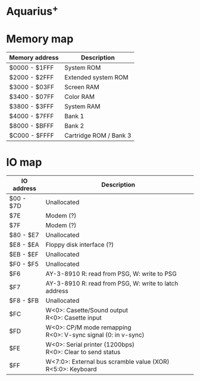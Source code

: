 # Aquarius<sup>+</sup>

# Memory map

| Memory address | Description            |
|----------------|------------------------|
| $0000 - $1FFF  | System ROM             |
| $2000 - $2FFF  | Extended system ROM    |
| $3000 - $03FF  | Screen RAM             |
| $3400 - $07FF  | Color RAM              |
| $3800 - $3FFF  | System RAM             |
| $4000 - $7FFF  | Bank 1                 |
| $8000 - $BFFF  | Bank 2                 |
| $C000 - $FFFF  | Cartridge ROM / Bank 3 |

# IO map

| IO address| Description                                                      |
|-----------|------------------------------------------------------------------|
| $00 - $7D | Unallocated                                                      |
| $7E       | Modem (?)                                                        |
| $7F       | Modem (?)                                                        |
| $80 - $E7 | Unallocated                                                      |
| $E8 - $EA | Floppy disk interface (?)                                        |
| $EB - $EF | Unallocated                                                      |
| $F0 - $F5 | Unallocated                                                      |
| $F6       | AY-3-8910 R: read from PSG, W: write to PSG                      |
| $F7       | AY-3-8910 R: read from PSG, W: write to latch address            |
| $F8 - $FB | Unallocated                                                      |
| $FC       | W<0>: Casette/Sound output<br/>R<0>: Casette input               |
| $FD       | W<0>: CP/M mode remapping<br/>R<0>: V-sync signal (0: in v-sync) |
| $FE       | W<0>: Serial printer (1200bps)<br/>R<0>: Clear to send status    |
| $FF       | W<7:0>: External bus scramble value (XOR)<br/>R<5:0>: Keyboard   |
